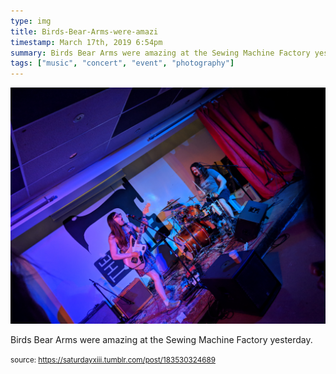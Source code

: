 ```yaml
---
type: img
title: Birds-Bear-Arms-were-amazi
timestamp: March 17th, 2019 6:54pm
summary: Birds Bear Arms were amazing at the Sewing Machine Factory yesterdayp 
tags: ["music", "concert", "event", "photography"]
---
```

<img src="../media/183530324689.jpg"/>
                                                                                          
Birds Bear Arms were amazing at the Sewing Machine Factory yesterday.
 
                                    
                
                
                
                
                                
<small>source: https://saturdayxiii.tumblr.com/post/183530324689</small>